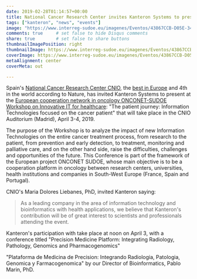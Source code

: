 ```yaml
---
date: 2019-02-28T01:14:57+00:00
title: National Cancer Research Center invites Kanteron Systems to present at European Cooperation Network in Oncology event
tags: ["kanteron", "news", "events"]
image: "https://www.interreg-sudoe.eu/imagenes/Eventos/43867CCB-D05E-340D-DEEF-8ACFB0C6C01F.jpg/resizeMod/690/0/imagen.jpg"
comments: true     # set false to hide Disqus comments
share: true        # set false to share buttons
thumbnailImagePosition: right
thumbnailImage: https://www.interreg-sudoe.eu/imagenes/Eventos/43867CCB-D05E-340D-DEEF-8ACFB0C6C01F.jpg/resizeMod/690/0/imagen.jpg
coverImage: https://www.interreg-sudoe.eu/imagenes/Eventos/43867CCB-D05E-340D-DEEF-8ACFB0C6C01F.jpg/resizeMod/690/0/imagen.jpg
metaAlignment: center
coverMeta: out

---
```


Spain's [National Cancer Research Center CNIO](https://www.cnio.es/en/), the [best in Europe](https://www.cnio.es/noticias/noticias-cnio/el-cnio-lidera-el-ranking-de-centros-de-investigacion-del-cancer-en-europa/) and 4th in the world according to Nature, has invited Kanteron Systems to present at the [European cooperation network in oncology ONCONET-SUDOE](https://www.onconet-sudoe.eu/) [Workshop on Innovative IT for healthcare](https://www.cnio.es/eventos/onconet-sudoe-workshop-on-innovative-it-for-healthcare-the-patient-journey-information-technologies-focused-on-the-cancer-patient/): "The patient journey: Information Technologies focused on the cancer patient" that will take place in the CNIO Auditorium (Madrid), April 3-4, 2019.

<!--more-->

The purpose of the Workshop is to analyze the impact of new Information Technologies on the entire cancer treatment process, from research to the patient, from prevention and early detection, to treatment, monitoring and palliative care, and on the other hand side, raise the difficulties, challenges and opportunities of the future. This Conference is part of the framework of the European project ONCONET SUDOE, whose main objective is to be a cooperation platform in oncology between research centers, universities, health institutions and companies in South-West Europe (France, Spain and Portugal).

CNIO's Maria Dolores Liebanes, PhD, invited Kanteron saying:

> As a leading company in the area of ​​information technology and bioinformatics with health applications, we believe that Kanteron's contribution will be of great interest to scientists and professionals attending the event.

Kanteron's participation with take place at noon on April 3, with a conference titled "Precision Medicine Platform: Integrating Radiology, Pathology, Genomics and Pharmacogenomics"

"Plataforma de Medicina de Precision: Integrando Radiologia, Patologia, Genomica y Farmacogenomica" by our Director of Bioinformatics, Pablo Marin, PhD.
